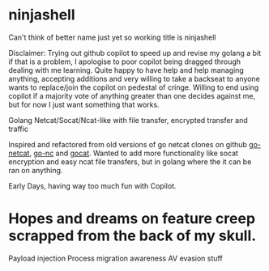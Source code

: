 # ninjashell
Can't think of better name just yet so working title is ninjashell

Disclaimer:
Trying out github copilot to speed up and revise my golang a bit if that is a problem, I apologise to poor copilot being dragged through dealing with me learning. Quite happy to have help and help managing anything, accepting additions and very willing to take a backseat to anyone wants to replace/join the copilot on pedestal of cringe. Willing to end using copilot if a majority vote of anything greater than one decides against me, but for now I just want something that works.

Golang Netcat/Socat/Ncat-like with file transfer, encrypted transfer and traffic

Inspired and refactored from old versions of go netcat clones on github [go-netcat](https://github.com/vfedoroff/go-netcat/blob/master/main.go), [go-nc](https://github.com/opencoff/go-nc/blob/master/gonc.go) and [gocat](https://github.com/sumup-oss/gocat). Wanted to add more functionality like socat encryption and easy ncat file transfers, but in golang where the it can be ran on anything. 

Early Days, having way too much fun with Copilot.

# Hopes and dreams on feature creep scrapped from the back of my skull.

Payload injection
Process migration awareness
AV evasion stuff
